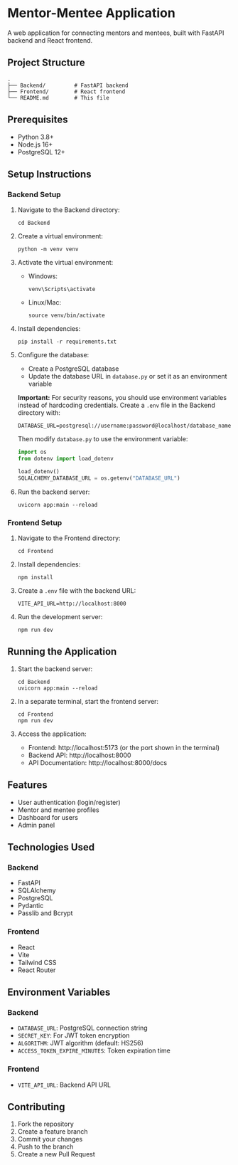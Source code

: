 # Mentor-Mentee Application

A web application for connecting mentors and mentees, built with FastAPI backend and React frontend.

## Project Structure

```
.
├── Backend/         # FastAPI backend
├── Frontend/        # React frontend
└── README.md        # This file
```

## Prerequisites

- Python 3.8+
- Node.js 16+
- PostgreSQL 12+

## Setup Instructions

### Backend Setup

1. Navigate to the Backend directory:

   ```
   cd Backend
   ```

2. Create a virtual environment:

   ```
   python -m venv venv
   ```

3. Activate the virtual environment:

   - Windows:
     ```
     venv\Scripts\activate
     ```
   - Linux/Mac:
     ```
     source venv/bin/activate
     ```

4. Install dependencies:

   ```
   pip install -r requirements.txt
   ```

5. Configure the database:

   - Create a PostgreSQL database
   - Update the database URL in `database.py` or set it as an environment variable

   **Important:** For security reasons, you should use environment variables instead of hardcoding credentials.
   Create a `.env` file in the Backend directory with:

   ```
   DATABASE_URL=postgresql://username:password@localhost/database_name
   ```

   Then modify `database.py` to use the environment variable:

   ```python
   import os
   from dotenv import load_dotenv

   load_dotenv()
   SQLALCHEMY_DATABASE_URL = os.getenv("DATABASE_URL")
   ```

6. Run the backend server:
   ```
   uvicorn app:main --reload
   ```

### Frontend Setup

1. Navigate to the Frontend directory:

   ```
   cd Frontend
   ```

2. Install dependencies:

   ```
   npm install
   ```

3. Create a `.env` file with the backend URL:

   ```
   VITE_API_URL=http://localhost:8000
   ```

4. Run the development server:
   ```
   npm run dev
   ```

## Running the Application

1. Start the backend server:

   ```
   cd Backend
   uvicorn app:main --reload
   ```

2. In a separate terminal, start the frontend server:

   ```
   cd Frontend
   npm run dev
   ```

3. Access the application:
   - Frontend: http://localhost:5173 (or the port shown in the terminal)
   - Backend API: http://localhost:8000
   - API Documentation: http://localhost:8000/docs

## Features

- User authentication (login/register)
- Mentor and mentee profiles
- Dashboard for users
- Admin panel

## Technologies Used

### Backend

- FastAPI
- SQLAlchemy
- PostgreSQL
- Pydantic
- Passlib and Bcrypt

### Frontend

- React
- Vite
- Tailwind CSS
- React Router

## Environment Variables

### Backend

- `DATABASE_URL`: PostgreSQL connection string
- `SECRET_KEY`: For JWT token encryption
- `ALGORITHM`: JWT algorithm (default: HS256)
- `ACCESS_TOKEN_EXPIRE_MINUTES`: Token expiration time

### Frontend

- `VITE_API_URL`: Backend API URL

## Contributing

1. Fork the repository
2. Create a feature branch
3. Commit your changes
4. Push to the branch
5. Create a new Pull Request

